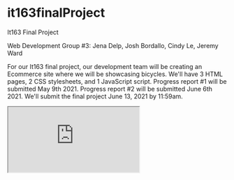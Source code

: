 # it163finalProject
It163 Final Project

Web Development Group #3: Jena Delp, Josh Bordallo, Cindy Le, Jeremy Ward 

For our It163 final project, our development team will be creating an Ecommerce site where we will be showcasing bicycles. We'll have 3 HTML pages, 2 CSS stylesheets, and 1 JavaScript script. Progress report #1 will be submitted May 9th 2021. Progress report #2 will be submitted June 6th 2021. We'll submit the final project June 13, 2021 by 11:59am.


<iframe src="https://docs.google.com/document/d/e/2PACX-1vQ_JhGQjKApcCWwveCtUQjpvqyBVyByjxDyGjsUEEEG6rsMgC-YbLTgb3Na9EQiEbVf05VlaqL9XO4J/pub?embedded=true"></iframe>
